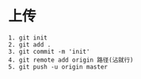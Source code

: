 # 上传

    1. git init
    2. git add .
    3. git commit -m 'init'
    4. git remote add origin 路径(沾就行)
    5. git push -u origin master